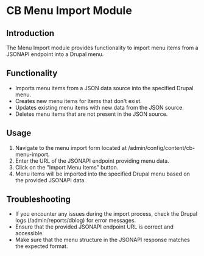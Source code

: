 # CB Menu Import Module

## Introduction

The Menu Import module provides functionality to import menu items from a JSONAPI endpoint into a Drupal menu.

## Functionality

- Imports menu items from a JSON data source into the specified Drupal menu.
- Creates new menu items for items that don't exist.
- Updates existing menu items with new data from the JSON source.
- Deletes menu items that are not present in the JSON source.

## Usage

1. Navigate to the menu import form located at /admin/config/content/cb-menu-import.
2. Enter the URL of the JSONAPI endpoint providing menu data.
3. Click on the "Import Menu Items" button.
4. Menu items will be imported into the specified Drupal menu based on the provided JSONAPI data.

## Troubleshooting

- If you encounter any issues during the import process, check the Drupal logs (/admin/reports/dblog) for error messages.
- Ensure that the provided JSONAPI endpoint URL is correct and accessible.
- Make sure that the menu structure in the JSONAPI response matches the expected format.
